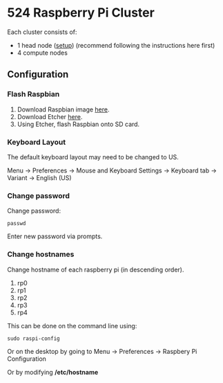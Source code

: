 # 524 Raspberry Pi Cluster

Each cluster consists of:

- 1 head node ([setup](head.md)) (recommend following the instructions here first)
- 4 compute nodes

## Configuration

### Flash Raspbian

1. Download Raspbian image [here](https://www.raspberrypi.org/downloads/).
2. Download Etcher [here](https://etcher.io/).
3. Using Etcher, flash Raspbian onto SD card.

### Keyboard Layout

The default keyboard layout may need to be changed to US.

Menu -> Preferences -> Mouse and Keyboard Settings -> Keyboard tab -> Variant -> English (US)

### Change password

Change password:

    passwd
    
Enter new password via prompts.

### Change hostnames

Change hostname of each raspberry pi (in descending order).

1. rp0
2. rp1
3. rp2
4. rp3
5. rp4

This can be done on the command line using:

    sudo raspi-config
    
Or on the desktop by going to Menu -> Preferences -> Raspbery Pi Configuration

Or by modifying **/etc/hostname**
